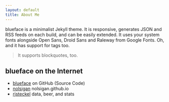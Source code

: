 ```yaml
---
layout: default
title: About Me
---
```


blueface is a minimalist Jekyll theme. It is responsive, generates JSON and RSS feeds on each build, and can be easily extended. It uses your system fonts alongside Open Sans, Droid Sans and Raleway from Google Fonts. Oh, and it has support for tags too.

> It supports blockquotes, too.

## blueface on the Internet

* [blueface][github] on GitHub (Source Code)
* [nolsigan][nolsigan] nolsigan.github.io
* [rjsteckel][rjsteckel] data, beer, and stats

[github]: https://github.com/tnguyen/blueface/
[nolsigan]: http://nolsigan.github.io
[rjsteckel]: http://rjsteckel.github.io